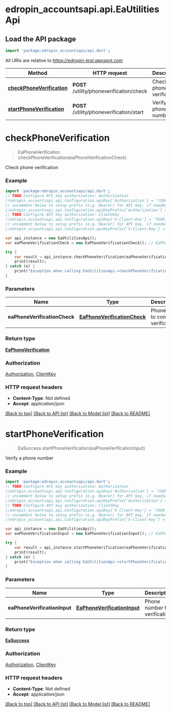 # edropin_accountsapi.api.EaUtilitiesApi

## Load the API package
```dart
import 'package:edropin_accountsapi/api.dart';
```

All URIs are relative to *https://edropin-test.appspot.com*

Method | HTTP request | Description
------------- | ------------- | -------------
[**checkPhoneVerification**](EaUtilitiesApi.md#checkPhoneVerification) | **POST** /utility/phoneverification/check | Check phone verification
[**startPhoneVerification**](EaUtilitiesApi.md#startPhoneVerification) | **POST** /utility/phoneverification/start | Verify a phone number


# **checkPhoneVerification**
> EaPhoneVerification checkPhoneVerification(eaPhoneVerificationCheck)

Check phone verification

### Example 
```dart
import 'package:edropin_accountsapi/api.dart';
// TODO Configure API key authorization: Authorization
//edropin_accountsapi.api.Configuration.apiKey{'Authorization'} = 'YOUR_API_KEY';
// uncomment below to setup prefix (e.g. Bearer) for API key, if needed
//edropin_accountsapi.api.Configuration.apiKeyPrefix{'Authorization'} = "Bearer";
// TODO Configure API key authorization: ClientKey
//edropin_accountsapi.api.Configuration.apiKey{'X-Client-Key'} = 'YOUR_API_KEY';
// uncomment below to setup prefix (e.g. Bearer) for API key, if needed
//edropin_accountsapi.api.Configuration.apiKeyPrefix{'X-Client-Key'} = "Bearer";

var api_instance = new EaUtilitiesApi();
var eaPhoneVerificationCheck = new EaPhoneVerificationCheck(); // EaPhoneVerificationCheck | Phone code to complete verification

try { 
    var result = api_instance.checkPhoneVerification(eaPhoneVerificationCheck);
    print(result);
} catch (e) {
    print("Exception when calling EaUtilitiesApi->checkPhoneVerification: $e\n");
}
```

### Parameters

Name | Type | Description  | Notes
------------- | ------------- | ------------- | -------------
 **eaPhoneVerificationCheck** | [**EaPhoneVerificationCheck**](EaPhoneVerificationCheck.md)| Phone code to complete verification | 

### Return type

[**EaPhoneVerification**](EaPhoneVerification.md)

### Authorization

[Authorization](../README.md#Authorization), [ClientKey](../README.md#ClientKey)

### HTTP request headers

 - **Content-Type**: Not defined
 - **Accept**: application/json

[[Back to top]](#) [[Back to API list]](../README.md#documentation-for-api-endpoints) [[Back to Model list]](../README.md#documentation-for-models) [[Back to README]](../README.md)

# **startPhoneVerification**
> EaSuccess startPhoneVerification(eaPhoneVerificationInput)

Verify a phone number

### Example 
```dart
import 'package:edropin_accountsapi/api.dart';
// TODO Configure API key authorization: Authorization
//edropin_accountsapi.api.Configuration.apiKey{'Authorization'} = 'YOUR_API_KEY';
// uncomment below to setup prefix (e.g. Bearer) for API key, if needed
//edropin_accountsapi.api.Configuration.apiKeyPrefix{'Authorization'} = "Bearer";
// TODO Configure API key authorization: ClientKey
//edropin_accountsapi.api.Configuration.apiKey{'X-Client-Key'} = 'YOUR_API_KEY';
// uncomment below to setup prefix (e.g. Bearer) for API key, if needed
//edropin_accountsapi.api.Configuration.apiKeyPrefix{'X-Client-Key'} = "Bearer";

var api_instance = new EaUtilitiesApi();
var eaPhoneVerificationInput = new EaPhoneVerificationInput(); // EaPhoneVerificationInput | Phone number for verification

try { 
    var result = api_instance.startPhoneVerification(eaPhoneVerificationInput);
    print(result);
} catch (e) {
    print("Exception when calling EaUtilitiesApi->startPhoneVerification: $e\n");
}
```

### Parameters

Name | Type | Description  | Notes
------------- | ------------- | ------------- | -------------
 **eaPhoneVerificationInput** | [**EaPhoneVerificationInput**](EaPhoneVerificationInput.md)| Phone number for verification | 

### Return type

[**EaSuccess**](EaSuccess.md)

### Authorization

[Authorization](../README.md#Authorization), [ClientKey](../README.md#ClientKey)

### HTTP request headers

 - **Content-Type**: Not defined
 - **Accept**: application/json

[[Back to top]](#) [[Back to API list]](../README.md#documentation-for-api-endpoints) [[Back to Model list]](../README.md#documentation-for-models) [[Back to README]](../README.md)

